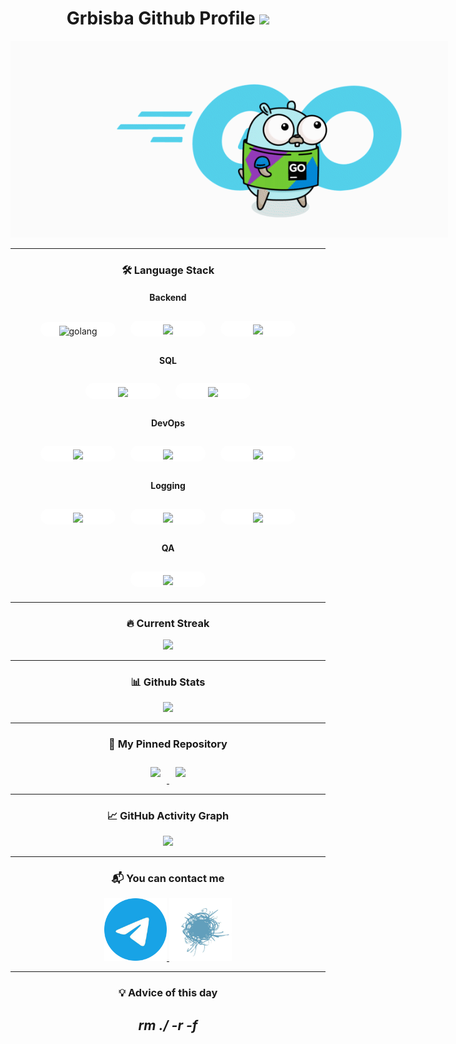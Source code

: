 <div align="center">

<h1>Grbisba Github Profile
    <img src="https://komarev.com/ghpvc/?username=Grbisba&color=69d6e4" width="100px"/>
</h1>

<p style="width: 700px;">
<img src="Go_8001611039611515.gif">
<p>

____

<h3>🛠 Language Stack</h3>

<div class="backend-icons">
    <h4 > Backend </h4>
    <p style="width: 100px; display: inline-block;margin: 10px; padding-top: 6px; padding-left: 10px; padding-right: 10px; background: white; border-radius: 15px;">
    <img src="https://cdn.jsdelivr.net/gh/devicons/devicon@latest/icons/go/go-original-wordmark.svg" alt="golang"/>
    </p>
    <p style="width: 100px; display: inline-block;margin: 10px; padding-top: 6px; padding-left: 10px; padding-right: 10px; background: white; border-radius: 15px;">
    <img src="https://cdn.jsdelivr.net/gh/devicons/devicon@latest/icons/grpc/grpc-plain.svg" />
    </p>
    <p style="width: 100px; display: inline-block;margin: 10px; padding-top: 6px; padding-left: 10px; padding-right: 10px; background: white; border-radius: 15px;">
    <img src="https://cdn.jsdelivr.net/gh/devicons/devicon@latest/icons/python/python-original.svg" />
    </p>
</div>

<div class="SQL">
    <h4> SQL </h4>
    <p style="width: 100px; display: inline-block; margin: 10px; padding-top: 6px; padding-left: 10px; padding-right: 10px; background: white; border-radius: 15px;">
    <img src="https://cdn.jsdelivr.net/gh/devicons/devicon@latest/icons/postgresql/postgresql-original.svg" />
    </p>
    <p style="width: 100px; display: inline-block; margin: 10px; padding-top: 6px; padding-left: 10px; padding-right: 10px; background: white; border-radius: 15px;">
    <img src="https://cdn.jsdelivr.net/gh/devicons/devicon@latest/icons/redis/redis-original.svg" />
    </p>
</div>

<div class="DevOps">
    <h4> DevOps </h4>
    <p style="width: 100px; display: inline-block; margin: 10px; padding-top: 6px; padding-left: 10px; padding-right: 10px; background: white; border-radius: 15px;">
    <img src="https://cdn.jsdelivr.net/gh/devicons/devicon@latest/icons/amazonwebservices/amazonwebservices-plain-wordmark.svg" />
    </p>
    <p style="width: 100px; display: inline-block; margin: 10px; padding-top: 6px; padding-left: 10px; padding-right: 10px; background: white; border-radius: 15px;">
    <img src="https://cdn.jsdelivr.net/gh/devicons/devicon@latest/icons/linux/linux-original.svg" />
    </p>
    <p style="width: 100px; display: inline-block; margin: 10px; padding-top: 6px; padding-left: 10px; padding-right: 10px; background: white; border-radius: 15px;">
    <img src="https://cdn.jsdelivr.net/gh/devicons/devicon@latest/icons/docker/docker-original.svg" />
    </p>
</div>

<div class="Logs">
    <h4> Logging </h4>
    <p style="width: 100px; display: inline-block; margin: 10px; padding-top: 6px; padding-left: 10px; padding-right: 10px; background: white; border-radius: 15px;">
    <img src="https://cdn.jsdelivr.net/gh/devicons/devicon@latest/icons/apachekafka/apachekafka-original.svg" />
    </p>
    <p style="width: 100px; display: inline-block; margin: 10px; padding-top: 6px; padding-left: 10px; padding-right: 10px; background: white; border-radius: 15px;">
    <img src="https://cdn.jsdelivr.net/gh/devicons/devicon@latest/icons/elasticsearch/elasticsearch-original.svg" />
    </p>
    <p style="width: 100px; display: inline-block; margin: 10px; padding-top: 6px; padding-left: 10px; padding-right: 10px; background: white; border-radius: 15px;">
    <img src="https://cdn.jsdelivr.net/gh/devicons/devicon@latest/icons/kibana/kibana-original.svg" />
    </p>
</div>

<div class="QA">
    <h4> QA </h4>
    <p style="width: 100px; display: inline-block; margin: 10px; padding-top: 6px; padding-left: 10px; padding-right: 10px; background: white; border-radius: 15px;">
    <img src="https://cdn.jsdelivr.net/gh/devicons/devicon@latest/icons/postman/postman-original.svg" />
    <p>
</div>

____

<div class="streak">
    <h3>🔥 Current Streak</h3>
    <picture>
        <source
        srcset="https://streak-stats.demolab.com/?user=grbisba>&theme=vue-dark"
        media="(prefers-color-scheme: dark)"
        />
        <source
        srcset="https://streak-stats.demolab.com/?user=grbisba&theme=vue"
        media="(prefers-color-scheme: light), (prefers-color-scheme: no-preference)"
        />
        <img src="https://github-readme-activity-graph.vercel.app/graph?username=grbisba"/>
    </picture>
</div>

[//]: # (<h3>🛠 Most Used Languages</h3>)
[//]: # (<div class="mul">)
[//]: # (    <picture>)
[//]: # (        <source)
[//]: # (        srcset="https://github-readme-stats.vercel.app/api/top-langs/?username=grbisba&theme=vue-dark")
[//]: # (        media="&#40;prefers-color-scheme: dark&#41;")
[//]: # (        />)
[//]: # (        <source)
[//]: # (        srcset="https://github-readme-stats.vercel.app/api/top-langs/?username=grbisba&theme=vue")
[//]: # (        media="&#40;prefers-color-scheme: light&#41;, &#40;prefers-color-scheme: no-preference&#41;")
[//]: # (        />)
[//]: # (        <img src="https://github-readme-stats.vercel.app/api/top-langs/?username=grbisba"/>)
[//]: # (    </picture>)
[//]: # (</div>)

____

<div class="stats">
    <h3>📊 Github Stats</h3>
    <picture>
        <source
                srcset="https://github-readme-stats.vercel.app/api?username=grbisba&show_icons=true&theme=vue-dark"
                media="(prefers-color-scheme: dark)"
        />
        <source
                srcset="https://github-readme-stats.vercel.app/api?username=grbisba&show_icons=true&theme=vue"
                media="(prefers-color-scheme: light), (prefers-color-scheme: no-preference)"
        />
        <img src="https://github-readme-stats.vercel.app/api?username=grbisba&show_icons=true"/>
    </picture>
</div>

____

<div class="pinned-images">
    <h3>📌 My Pinned Repository</h3>
    <a href="https://github.com/Grbisba/Package">
        <picture>
            <source
                    srcset="https://github-readme-stats.vercel.app/api/pin/?username=grbisba&repo=Package&theme=vue-dark&show_owner=true"
                    media="(prefers-color-scheme: dark)"
            />
            <source
                    srcset="https://github-readme-stats.vercel.app/api/pin/?username=grbisba&repo=Package&theme=vue&show_owner=true"
                    media="(prefers-color-scheme: light), (prefers-color-scheme: no-preference)"
            />
            <img style="margin: 10px" src="https://github-readme-stats.vercel.app/api/pin/?username=grbisba&repo=Package">
        </picture>
    </a>
    <a href="https://github.com/Grbisba/Logger">
        <picture>
            <source
                    srcset="https://github-readme-stats.vercel.app/api/pin/?username=grbisba&repo=Logger&theme=vue-dark&show_owner=true"
                    media="(prefers-color-scheme: dark)"
            />
            <source
                    srcset="https://github-readme-stats.vercel.app/api/pin/?username=grbisba&repo=Logger&theme=vue&show_owner=true"
                    media="(prefers-color-scheme: light), (prefers-color-scheme: no-preference)"
            />
            <img style="margin: 10px" src="https://github-readme-stats.vercel.app/api/pin/?username=grbisba&repo=Logger">
        </picture>
    </a>
</div>

____

<div class="graph">
<h3>📈 GitHub Activity Graph</h3>
    <picture>
        <source
                srcset="https://github-readme-activity-graph.vercel.app/graph?username=grbisba&radius=8&theme=vue"
                media="(prefers-color-scheme: dark)"
        />
        <source
                srcset="https://github-readme-activity-graph.vercel.app/graph?username=grbisba&radius=8&theme=github-light"
                media="(prefers-color-scheme: light), (prefers-color-scheme: no-preference)"
        />
        <img src="https://github-readme-activity-graph.vercel.app/graph?username=grbisba&radius=8&theme=github-light"/>
    </picture>
</div>

____

<div class="contact">
    <h3>📬 You can contact me</h3>
    <a href="https://t.me/Grbisba">
        <img src="telegramm.png" height="100" width="100" alt="my telegram"/>
    </a>
    <a href="https://habr.com/ru/users/Grbisba/">
        <img src="habr.png" height="100" width="100" alt="my habr"/>
    </a>
</div>

____

<div>
    <h3>
        💡 Advice of this day
    </h3>
    <h2>
    <em> rm ./ -r -f </em>
    </h2>
</div>
</div>